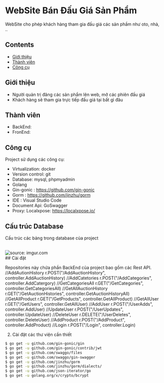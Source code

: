 # WebSite Bán Đấu Giá Sản Phẩm 
WebSite cho phép khách hàng tham gia đấu giá các sản phầm như oto, nhà, ..

## Contents
- [Giới thiệu](#Giới-thiệu)
- [Thành viên](#Thành-viên)
- [Công cụ](#Công-cụ)

## Giới thiệu
- Người quản trị đăng các sản phẩm lên web, mở các phiên đấu giá
- Khách hàng sẽ tham gia trực tiếp đấu giá tại bất gì đâu

## Thành viên
- BackEnd:
- FronEnd:

## Công cụ
Project sử dụng các công cụ:
- Virtualization: docker
- Version control: git
- Database: mysql, phpmyadmin
- Golang
- Gin-gonic : https://github.com/gin-gonic
- Gorm : https://github.com/jinzhu/gorm
- IDE : Visual Studio Code
- Document Api: GoSwagger
- Proxy: Localxpose: https://localxpose.io/

## Cấu trúc Database
Cấu trúc các bảng trong database của project

<br>
<img src="https://scontent.fhan2-2.fna.fbcdn.net/v/t1.0-9/78904067_588444328628402_440389565526573056_n.png?_nc_cat=110&_nc_ohc=j4wvR9ItGnQAQkP_0i7ccBXgJRi-8Q0FbPy5ek2ar1hyCOSA9ueb9Dv_g&_nc_ht=scontent.fhan2-2.fna&oh=9346e89ea633995b39a7ccd8d85f00a9&oe=5E89D543" title="source: imgur.com"  />
<br>
## Cài đặt

Repositories này chứa phần BackEnd của project bao gồm các Rest API.
	//AddAutionHistory
	r.POST("/AddAuctionHistory", controller.AddAuctionHistory)
	//AddCatetories
	r.POST("/AddCategories", controller.AddCatergory)
	//GetCategoriesAll
	r.GET("/GetCategories", controller.GetCategoriesAll)
	//GetAllAuctionHistory
	r.GET("/GetAuctionHistories", controller.GetAuctionHistoryAll)
	//GetAllProduct
	r.GET("/GetProducts", controller.GetAllProduct)
	//GetAllUser
	r.GET("/GetUsers", controller.GetAllUser)
	//AddUser
	r.POST("/UserAdds", controller.AddUser)
	//UpdateUser
	r.POST("/UserUpdates", controller.UpdateUser)
	//DeleteUser
	r.DELETE("/UserDeletes", controller.DeleteUser)
	//AddProduct
	r.POST("/AddProduct", controller.AddProduct)
	//Login
	r.POST("/Login", controller.Login)

2. Cài đặt các thư viện cần thiết
```sh
$ go get -u github.com/gin-gonic/gin
$ go get -u github.com/gin-gonic/contrib/jwt
$ go get -u github.com/swaggo/files
$ go get -u github.com/swaggo/gin-swagger
$ go get -u github.com/jinzhu/gorm
$ go get -u github.com/jinzhu/gorm/dialects/
$ go get -u github.com/json-iterator/go
$ go get -u golang.org/x/crypto/bcrypt
```